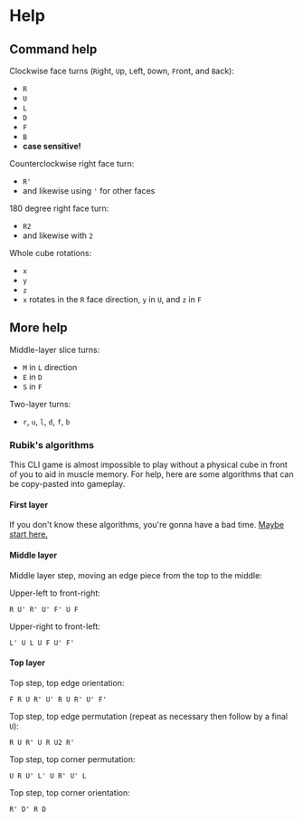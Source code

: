 
# Help

## Command help

Clockwise face turns (`R`ight, `U`p, `L`eft, `D`own, `F`ront, and `B`ack):
- `R`
- `U`
- `L`
- `D`
- `F`
- `B`
- **case sensitive!**

Counterclockwise right face turn:
- `R'`
- and likewise using `'` for other faces

180 degree right face turn:
- `R2`
- and likewise with `2`

Whole cube rotations:
- `x`
- `y`
- `z`
- `x` rotates in the `R` face direction, `y` in `U`, and `z` in `F`

## More help

Middle-layer slice turns:
- `M` in `L` direction
- `E` in `D`
- `S` in `F`

Two-layer turns:
- `r`, `u`, `l`, `d`, `f`, `b`

### Rubik's algorithms
This CLI game is almost impossible to play without a physical cube in front of you to aid in muscle memory.  For help, here are some algorithms that can be copy-pasted into gameplay.

#### First layer
If you don't know these algorithms, you're gonna have a bad time.  [Maybe start here.](https://www.rubiks.com/en-us/how-to-solve-rubiks-cube)

#### Middle layer
Middle layer step, moving an edge piece from the top to the middle:

Upper-left to front-right:

    R U' R' U' F' U F 

Upper-right to front-left:

    L' U L U F U' F' 

#### Top layer
Top step, top edge orientation:

    F R U R' U' R U R' U' F' 

Top step, top edge permutation (repeat as necessary then follow by a final `U`):

    R U R' U R U2 R' 

Top step, top corner permutation:

    U R U' L' U R' U' L 

Top step, top corner orientation:

    R' D' R D 

